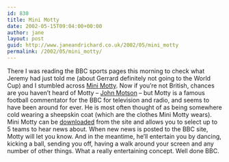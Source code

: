 ```yaml
---
id: 830
title: Mini Motty
date: 2002-05-15T09:04:00+00:00
author: jane
layout: post
guid: http://www.janeandrichard.co.uk/2002/05/mini_motty
permalink: /2002/05/mini_motty/
---
```

There I was reading the BBC sports pages this morning to check what Jeremy had just told me (about Gerrard definitely not going to the World Cup) and I stumbled across [Mini Motty](http://news.bbc.co.uk/sport3/worldcup2002/bsp/motty/default.stm). Now if you&#8217;re not British, chances are you haven&#8217;t heard of Motty &#8211; [John Motson](http://news.bbc.co.uk/sport3/worldcup2002/bsp/motty/who_is_motty.stm) &#8211; but Motty is a famous football commentator for the BBC for television and radio, and seems to have been around for ever. He is most often thought of as being somewhere cold wearing a sheepskin coat (which are the clothes Mini Motty wears). Mini Motty can be [downloaded](http://news.bbc.co.uk/sport3/worldcup2002/bsp/motty/default.stm) from the site and allows you to select up to 5 teams to hear news about. When new news is posted to the BBC site, Motty will let you know. And in the meantime, he&#8217;ll entertain you by dancing, kicking a ball, sending you off, having a walk around your screen and any number of other things. What a really entertaining concept. Well done BBC.